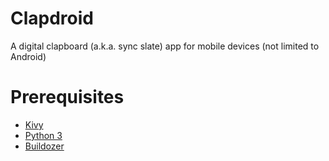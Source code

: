 # Clapdroid
A digital clapboard (a.k.a. sync slate) app for mobile devices (not limited to Android)

# Prerequisites
* [Kivy](http://kivy.org)
* [Python 3](https://www.python.org/)
* [Buildozer](https://github.com/kivy/buildozer)
